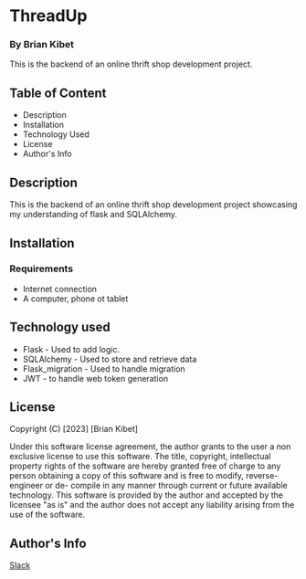 # ThreadUp

### By Brian Kibet

This is the backend of an online thrift shop development project.

## Table of Content

* Description
* Installation
* Technology Used
* License
* Author's Info

## Description

This is the backend of an online thrift shop development project showcasing my understanding of flask and SQLAlchemy.

## Installation

### Requirements

* Internet connection
* A computer, phone ot tablet

## Technology used

* Flask - Used to add logic.
* SQLAlchemy - Used to store and retrieve data
* Flask_migration - Used to handle migration
* JWT - to handle web token generation
## License
Copyright (C) [2023] [Brian Kibet]

Under this software license agreement, the author grants to the user a non exclusive license to use this software. The title, copyright, intellectual property rights of the software are hereby granted free of charge to any person obtaining a copy of this software and is free to modify, reverse- engineer or de- compile in any manner through current or future available technology. This software is provided by the author and accepted by the licensee "as is" and the author does not accept any liability arising from the use of the software.

## Author's Info

[Slack](https://moringa.instructure.com/profile)
